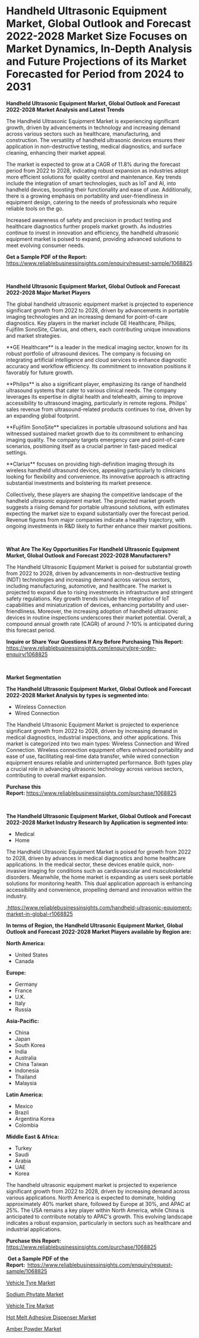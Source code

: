 <p><h1>Handheld Ultrasonic Equipment Market, Global Outlook and Forecast 2022-2028 Market Size Focuses on Market Dynamics, In-Depth Analysis and Future Projections of its Market Forecasted for Period from 2024 to 2031</h1></p><p><strong>Handheld Ultrasonic Equipment Market, Global Outlook and Forecast 2022-2028 Market Analysis and Latest Trends</strong></p>
<p><p>The Handheld Ultrasonic Equipment Market is experiencing significant growth, driven by advancements in technology and increasing demand across various sectors such as healthcare, manufacturing, and construction. The versatility of handheld ultrasonic devices ensures their application in non-destructive testing, medical diagnostics, and surface cleaning, enhancing their market appeal. </p><p>The market is expected to grow at a CAGR of 11.8% during the forecast period from 2022 to 2028, indicating robust expansion as industries adopt more efficient solutions for quality control and maintenance. Key trends include the integration of smart technologies, such as IoT and AI, into handheld devices, boosting their functionality and ease of use. Additionally, there is a growing emphasis on portability and user-friendliness in equipment design, catering to the needs of professionals who require reliable tools on the go. </p><p>Increased awareness of safety and precision in product testing and healthcare diagnostics further propels market growth. As industries continue to invest in innovation and efficiency, the handheld ultrasonic equipment market is poised to expand, providing advanced solutions to meet evolving consumer needs.</p></p>
<p><strong>Get a Sample PDF of the Report:&nbsp;</strong> <a href="https://www.reliablebusinessinsights.com/enquiry/request-sample/1068825">https://www.reliablebusinessinsights.com/enquiry/request-sample/1068825</a></p>
<p>&nbsp;</p>
<p><strong>Handheld Ultrasonic Equipment Market, Global Outlook and Forecast 2022-2028 Major Market Players</strong></p>
<p><p>The global handheld ultrasonic equipment market is projected to experience significant growth from 2022 to 2028, driven by advancements in portable imaging technologies and an increasing demand for point-of-care diagnostics. Key players in the market include GE Healthcare, Philips, Fujifilm SonoSite, Clarius, and others, each contributing unique innovations and market strategies.</p><p>**GE Healthcare** is a leader in the medical imaging sector, known for its robust portfolio of ultrasound devices. The company is focusing on integrating artificial intelligence and cloud services to enhance diagnostic accuracy and workflow efficiency. Its commitment to innovation positions it favorably for future growth.</p><p>**Philips** is also a significant player, emphasizing its range of handheld ultrasound systems that cater to various clinical needs. The company leverages its expertise in digital health and telehealth, aiming to improve accessibility to ultrasound imaging, particularly in remote regions. Philips' sales revenue from ultrasound-related products continues to rise, driven by an expanding global footprint.</p><p>**Fujifilm SonoSite** specializes in portable ultrasound solutions and has witnessed sustained market growth due to its commitment to enhancing imaging quality. The company targets emergency care and point-of-care scenarios, positioning itself as a crucial partner in fast-paced medical settings.</p><p>**Clarius** focuses on providing high-definition imaging through its wireless handheld ultrasound devices, appealing particularly to clinicians looking for flexibility and convenience. Its innovative approach is attracting substantial investments and bolstering its market presence.</p><p>Collectively, these players are shaping the competitive landscape of the handheld ultrasonic equipment market. The projected market growth suggests a rising demand for portable ultrasound solutions, with estimates expecting the market size to expand substantially over the forecast period. Revenue figures from major companies indicate a healthy trajectory, with ongoing investments in R&D likely to further enhance their market positions.</p></p>
<p>&nbsp;</p>
<p><strong>What Are The Key Opportunities For Handheld Ultrasonic Equipment Market, Global Outlook and Forecast 2022-2028 Manufacturers?</strong></p>
<p><p>The Handheld Ultrasonic Equipment Market is poised for substantial growth from 2022 to 2028, driven by advancements in non-destructive testing (NDT) technologies and increasing demand across various sectors, including manufacturing, automotive, and healthcare. The market is projected to expand due to rising investments in infrastructure and stringent safety regulations. Key growth trends include the integration of IoT capabilities and miniaturization of devices, enhancing portability and user-friendliness. Moreover, the increasing adoption of handheld ultrasonic devices in routine inspections underscores their market potential. Overall, a compound annual growth rate (CAGR) of around 7-10% is anticipated during this forecast period.</p></p>
<p><strong>Inquire or Share Your Questions If Any Before Purchasing This Report:</strong> <a href="https://www.reliablebusinessinsights.com/enquiry/pre-order-enquiry/1068825">https://www.reliablebusinessinsights.com/enquiry/pre-order-enquiry/1068825</a></p>
<p>&nbsp;</p>
<p><strong>Market Segmentation</strong></p>
<p><strong>The Handheld Ultrasonic Equipment Market, Global Outlook and Forecast 2022-2028 Market Analysis by types is segmented into:</strong></p>
<p><ul><li>Wireless Connection</li><li>Wired Connection</li></ul></p>
<p><p>The Handheld Ultrasonic Equipment Market is projected to experience significant growth from 2022 to 2028, driven by increasing demand in medical diagnostics, industrial inspections, and other applications. This market is categorized into two main types: Wireless Connection and Wired Connection. Wireless connection equipment offers enhanced portability and ease of use, facilitating real-time data transfer, while wired connection equipment ensures reliable and uninterrupted performance. Both types play a crucial role in advancing ultrasonic technology across various sectors, contributing to overall market expansion.</p></p>
<p><strong>Purchase this Report:&nbsp;</strong><a href="https://www.reliablebusinessinsights.com/purchase/1068825">https://www.reliablebusinessinsights.com/purchase/1068825</a></p>
<p>&nbsp;</p>
<p><strong>The Handheld Ultrasonic Equipment Market, Global Outlook and Forecast 2022-2028 Market Industry Research by Application is segmented into:</strong></p>
<p><ul><li>Medical</li><li>Home</li></ul></p>
<p><p>The Handheld Ultrasonic Equipment Market is poised for growth from 2022 to 2028, driven by advances in medical diagnostics and home healthcare applications. In the medical sector, these devices enable quick, non-invasive imaging for conditions such as cardiovascular and musculoskeletal disorders. Meanwhile, the home market is expanding as users seek portable solutions for monitoring health. This dual application approach is enhancing accessibility and convenience, propelling demand and innovation within the industry.</p></p>
<p><a href="https://www.reliablebusinessinsights.com/handheld-ultrasonic-equipment-market-in-global-r1068825">&nbsp;https://www.reliablebusinessinsights.com/handheld-ultrasonic-equipment-market-in-global-r1068825</a></p>
<p><strong>In terms of Region, the Handheld Ultrasonic Equipment Market, Global Outlook and Forecast 2022-2028 Market Players available by Region are:</strong></p>
<p>
    <p> <strong> North America: </strong>
        <ul>
            <li>United States</li>
            <li>Canada</li>
        </ul>
        </p> 
    <p> <strong> Europe: </strong>
        <ul>
            <li>Germany</li>
            <li>France</li>
            <li>U.K.</li>
            <li>Italy</li>
            <li>Russia</li>
        </ul>
        </p> 
    <p> <strong> Asia-Pacific: </strong>
        <ul>
            <li>China</li>
            <li>Japan</li>
            <li>South Korea</li>
            <li>India</li>
            <li>Australia</li>
            <li>China Taiwan</li>
            <li>Indonesia</li>
            <li>Thailand</li>
            <li>Malaysia</li>
        </ul>
        </p> 
    <p> <strong> Latin America: </strong>
        <ul>
            <li>Mexico</li>
            <li>Brazil</li>
            <li>Argentina Korea</li>
            <li>Colombia</li>
        </ul>
        </p> 
    <p> <strong> Middle East & Africa: </strong>
        <ul>
            <li>Turkey</li>
            <li>Saudi</li>
            <li>Arabia</li>
            <li>UAE</li>
            <li>Korea</li>
        </ul>
    </p>
    </p>
<p><p>The handheld ultrasonic equipment market is projected to experience significant growth from 2022 to 2028, driven by increasing demand across various applications. North America is expected to dominate, holding approximately 40% market share, followed by Europe at 30%, and APAC at 25%. The USA remains a key player within North America, while China is anticipated to contribute notably to APAC's growth. This evolving landscape indicates a robust expansion, particularly in sectors such as healthcare and industrial applications.</p></p>
<p><strong>Purchase this Report: </strong><a href="https://www.reliablebusinessinsights.com/purchase/1068825">https://www.reliablebusinessinsights.com/purchase/1068825</a></p>
<p>&nbsp;<strong>Get a Sample PDF of the Report:&nbsp;&nbsp;</strong><a href="https://www.reliablebusinessinsights.com/enquiry/request-sample/1068825">https://www.reliablebusinessinsights.com/enquiry/request-sample/1068825</a></p>
<p><strong></strong></p>
<p><p><a href="https://www.linkedin.com/pulse/global-vehicle-tyre-market-focus-application-end-use-pqjfc?trackingId=ygMS5fZqQvm9MX6BpR7LRQ%3D%3D">Vehicle Tyre Market</a></p><p><a href="https://issuu.com/reportprime-2/docs/sodium-phytate-market-size-2030.ppt_f37b069fab99b1">Sodium Phytate Market</a></p><p><a href="https://www.linkedin.com/pulse/vehicle-tire-market-global-regional-analysis-focus-end-user-jpswc?trackingId=lFlW66ThRVyZcLDIDKQZJg%3D%3D">Vehicle Tire Market</a></p><p><a href="https://medium.com/@michaclxzdf/the-hot-melt-adhesive-dispenser-market-prioritizes-cost-control-and-efficiency-enhancement-4a5bb44acf9e">Hot Melt Adhesive Dispenser Market</a></p><p><a href="https://issuu.com/reportprime-2/docs/amber-powder-market-size-2030.pptx_22368114e781c3">Amber Powder Market</a></p></p>